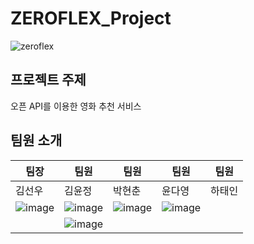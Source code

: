# ZEROFLEX_Project

![zeroflex](https://github.com/user-attachments/assets/4668aeb7-01cb-4d11-bd6e-d7aa6287deec)

## 프로젝트 주제
오픈 API를 이용한 영화 추천 서비스

## 팀원 소개 


| 팀장   | 팀원       | 팀원       |팀원       |팀원       |
|  ---------- | ---------- | ---------- | ----------| ----------|  
| 김선우   | 김윤정     |박현춘     |윤다영     |하태인     |
|![image](https://github.com/user-attachments/assets/c0979c62-2ed3-4fdb-bca2-48865130b9ab)   |![image](https://github.com/user-attachments/assets/8ffbf77e-5a6e-4942-8bfd-19dd56406cfa)        |![image](https://github.com/user-attachments/assets/25985153-fa41-431c-964f-13e5c58aadec)   |![image](https://github.com/user-attachments/assets/470ef5fb-0e83-44c1-9b87-084fcc515faa)
    |![image](https://github.com/user-attachments/assets/8eab79af-f2d2-425b-b6ac-15267a23b25b)|
